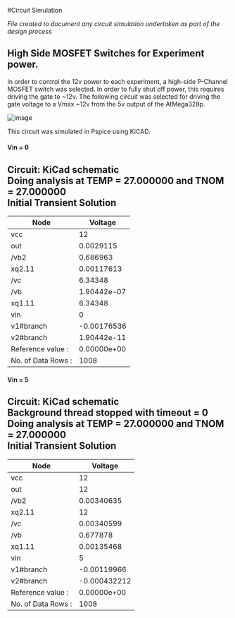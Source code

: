 #Circuit Simulation

_File created to document any circuit simulation undertaken as part of the design process_




## High Side MOSFET Switches for Experiment power.

In order to control the 12v power to each experiment, a high-side P-Channel MOSFET switch was selected. In order to fully shut off power, this requires driving
the gate to ~12v. The following circuit was selected for driving the gate voltage to a Vmax ~12v from the 5v output of the AtMega328p.

![image](https://user-images.githubusercontent.com/53580358/154959532-70c2d510-0010-4a74-b4e7-872c0a8f85d9.png)


This circuit was simulated in Pspice using KiCAD.

#### Vin = 0

Circuit: KiCad schematic <br>
Doing analysis at TEMP = 27.000000 and TNOM = 27.000000 <br>
Initial Transient Solution <br>
--------------------------
|Node|                                   Voltage
|----|                                   -------
|vcc|                                         12
|out |                                 0.0029115
|/vb2 |                                 0.686963
|xq2.11|                              0.00117613
|/vc    |                                6.34348
|/vb     |                           1.90442e-07
|xq1.11   |                              6.34348
|vin       |                                   0
|v1#branch  |                        -0.00176536
|v2#branch   |                       1.90442e-11
| Reference value : | 0.00000e+00
|No. of Data Rows :| 1008

#### Vin = 5

Circuit: KiCad schematic <br>
Background thread stopped with timeout = 0 <br>
Doing analysis at TEMP = 27.000000 and TNOM = 27.000000 <br>
Initial Transient Solution <br>
--------------------------
|Node  |                                 Voltage
|----   |                                -------
|vcc     |                                    12
|out      |                                   12
|/vb2      |                          0.00340635
|xq2.11     |                                 12
|/vc         |                        0.00340599
|/vb          |                         0.677878
|xq1.11        |                      0.00135468
|vin            |                              5
|v1#branch       |                   -0.00119966
|v2#branch        |                 -0.000432212
| Reference value : | 0.00000e+00
|No. of Data Rows : |1008


